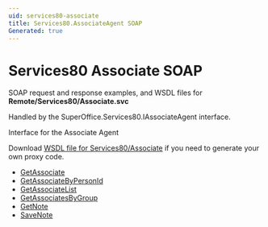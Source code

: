 ```yaml
---
uid: services80-associate
title: Services80.AssociateAgent SOAP
Generated: true
---
```


# Services80 Associate SOAP

SOAP request and response examples, and WSDL files for **Remote/Services80/Associate.svc**

Handled by the <see cref="T:SuperOffice.Services80.IAssociateAgent">SuperOffice.Services80.IAssociateAgent</see> interface.

Interface for the Associate Agent

Download [WSDL file for Services80/Associate](../Services80-Associate.md) if you need to generate your own proxy code.

* [GetAssociate](GetAssociate.md)
* [GetAssociateByPersonId](GetAssociateByPersonId.md)
* [GetAssociateList](GetAssociateList.md)
* [GetAssociatesByGroup](GetAssociatesByGroup.md)
* [GetNote](GetNote.md)
* [SaveNote](SaveNote.md)
